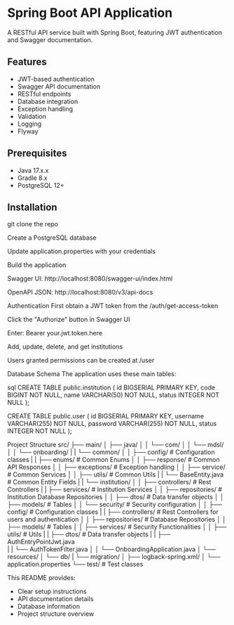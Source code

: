 # Spring Boot API Application

A RESTful API service built with Spring Boot, featuring JWT authentication and Swagger documentation.

## Features

- JWT-based authentication
- Swagger API documentation
- RESTful endpoints
- Database integration
- Exception handling
- Validation
- Logging
- Flyway

## Prerequisites

- Java 17.x.x
- Gradle 8.x
- PostgreSQL 12+

## Installation
git clone the repo

Create a PostgreSQL database

Update application.properties with your credentials

Build the application

Swagger UI: http://localhost:8080/swagger-ui/index.html

OpenAPI JSON: http://localhost:8080/v3/api-docs

Authentication
First obtain a JWT token from the /auth/get-access-token

Click the "Authorize" button in Swagger UI

Enter: Bearer your.jwt.token.here

Add, update, delete, and get institutions 

Users granted permissions can be created at /user

Database Schema
The application uses these main tables:

sql
CREATE TABLE public.institution (
    id BIGSERIAL PRIMARY KEY,
    code BIGINT NOT NULL,
    name VARCHAR(50) NOT NULL,
    status INTEGER NOT NULL
);

CREATE TABLE public.user (
    id BIGSERIAL PRIMARY KEY,
    username VARCHAR(255) NOT NULL,
    password VARCHAR(255) NOT NULL,
    status INTEGER NOT NULL
);

Project Structure
src/
├── main/
│   ├── java/
│   │   └── com/
│   │       └── mdsl/
│   │         └── onboarding/
|   |               └── common/
│   │                  ├── config/       # Configuration classes
|   |                  ├── enums/       # Common Enums
│   │                  ├── response/      # Common API Responses
│   │                  ├── exceptions/    # Exception handling
│   │                  ├── service/      # Common Services
│   │                  ├── utils/       # Common Utils
|   |                  └── BaseEntity.java    # Common Entity Fields
|   |               └── institution/
│   │                  ├── controllers/       # Rest Controllers
|   |                  ├── services/       # Institution Services
│   │                  ├── repositories/      # Institution Database Repositories
│   │                  ├── dtos/    # Data transfer objects
│   │                  ├── models/      # Tables
│   │              └── security/     # Security configuration
│   │                  ├── config/       # Configuration classes
|   |                  ├── controllers/       # Rest Controllers for users and authentication
│   │                  ├── repositories/      # Database Repositories
│   │                  ├── models/       # Tables
│   │                  ├── services/      # Security Functionalities
│   │                  ├── utils/       # Utils
|   |                  ├── dtos/        # Data transfer objects
|   |                  ├── AuthEntryPointJwt.java  
|   |                  └── AuthTokenFilter.java
│   │              └── OnboardingApplication.java
│   └── resources/
│       └── db/
|         └── migration/
│       ├── logback-spring.xml/
│       └── application.properties
└── test/        # Test classes

This README provides:
- Clear setup instructions
- API documentation details
- Database information
- Project structure overview
